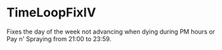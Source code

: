 # TimeLoopFixIV
Fixes the day of the week not advancing when dying during PM hours or Pay n' Spraying from 21:00 to 23:59.
